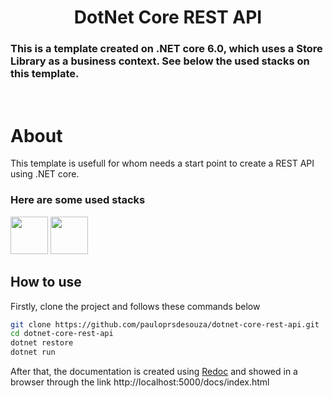 <h1 align="center">
DotNet Core REST API
</h1>

### This is a template created on .NET core 6.0, which uses a Store Library as a business context. See below the used stacks on this template.    

&nbsp;


# About

This template is usefull for whom needs a start point to create a REST API using .NET core. 

### Here are some used stacks
<div class="display:flex; flex-direction: row; ">
<img src="https://cdn.jsdelivr.net/gh/devicons/devicon/icons/dotnetcore/dotnetcore-original.svg" width="60"/>
<img src="https://user-images.githubusercontent.com/5241700/144725685-da043fc4-eb19-4413-ac5c-4ab0a3fa2ee2.png" width="60"/>
</div>



## How to use

Firstly, clone the project and follows these commands below

``` bash
git clone https://github.com/pauloprsdesouza/dotnet-core-rest-api.git
cd dotnet-core-rest-api
dotnet restore
dotnet run
```

After that, the documentation is created using [Redoc](https://redoc.ly/) and showed in a browser through the link http://localhost:5000/docs/index.html

